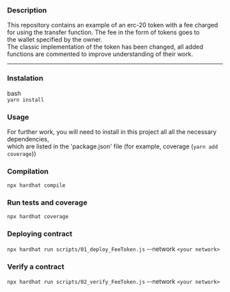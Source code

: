 ### Description

This repository contains an example of an erc-20 token with a fee charged  
for using the transfer function. The fee in the form of tokens goes to  
the wallet specified by the owner.  
The classic implementation of the token has been changed, all added  
functions are commented to improve understanding of their work.  

***

### Instalation

bash  
```yarn install```

### Usage

For further work, you will need to install in this project all all the necessary dependencies,  
which are listed in the 'package.json' file (for example, coverage (```yarn add coverage```))

### Compilation

```npx hardhat compile```

### Run tests and coverage 

```npx hardhat coverage```

### Deploying contract

```npx hardhat run scripts/01_deploy_FeeToken.js``` 
--network `<your network>`

### Verify a contract

```npx hardhat run scripts/02_verify_FeeToken.js``` 
--network `<your network>`